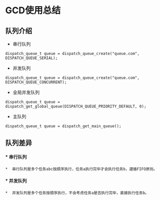 # GCD使用总结
## 队列介绍
*   串行队列
```
dispatch_queue_t queue = dispatch_queue_create("queue.com", DISPATCH_QUEUE_SERIAL);
```
*   并发队列
```
dispatch_queue_t queue = dispatch_queue_create("queue.com", DISPATCH_QUEUE_CONCURRENT);
```
*   全局并发队列
```
dispatch_queue_t queue = dispatch_get_global_queue(DISPATCH_QUEUE_PRIORITY_DEFAULT, 0);
```
*   主队列
```
dispatch_queue_t queue = dispatch_get_main_queue();
```
## 队列差异
#### *   串行队列
    *  串行队列是多个任务abc按顺序执行，任务a执行完毕才会执行任务b，遵循FIFO原则。
#### *   并发队列
    *  并发队列是多个任务按顺序执行，不会考虑任务a是否执行完毕，直接执行任务b。
